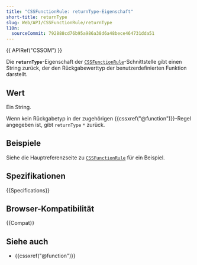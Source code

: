 ```yaml
---
title: "CSSFunctionRule: returnType-Eigenschaft"
short-title: returnType
slug: Web/API/CSSFunctionRule/returnType
l10n:
  sourceCommit: 792888cd76b95a986a38d6a48bece464731dda51
---
```


{{ APIRef("CSSOM") }}

Die **`returnType`**-Eigenschaft der [`CSSFunctionRule`](/de/docs/Web/API/CSSFunctionRule)-Schnittstelle gibt einen String zurück, der den Rückgabewerttyp der benutzerdefinierten Funktion darstellt.

## Wert

Ein String.

Wenn kein Rückgabetyp in der zugehörigen {{cssxref("@function")}}-Regel angegeben ist, gibt `returnType` `*` zurück.

## Beispiele

Siehe die Hauptreferenzseite zu [`CSSFunctionRule`](/de/docs/Web/API/CSSFunctionRule) für ein Beispiel.

## Spezifikationen

{{Specifications}}

## Browser-Kompatibilität

{{Compat}}

## Siehe auch

- {{cssxref("@function")}}
